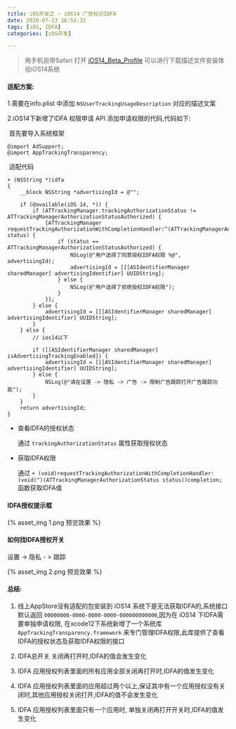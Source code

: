 ```yaml
---
title: iOS开发之 ~ iOS14 广告标识IDFA
date: 2020-07-23 16:53:32
tags: [iOS, IDFA]
categories: [iOS开发]

---
```


> 用手机自带Safari 打开 [iOS14_Beta_Profile](/download/iOS_14_DP_Beta_Profile.mobileconfig) 可以进行下载描述文件安装体验iOS14系统



#### 适配方案:

1.需要在info.plist 中添加 `NSUserTrackingUsageDescription` 对应的描述文案

2.iOS14下新增了IDFA 权限申请 API 添加申请权限的代码,代码如下:



​	首先要导入系统框架

```objc
@import AdSupport;
@import AppTrackingTransparency;
```

​	适配代码

```objc
+ (NSString *)idfa
{
    __block NSString *advertisingId = @"";

    if (@available(iOS 14, *)) {
        if (ATTrackingManager.trackingAuthorizationStatus != ATTrackingManagerAuthorizationStatusAuthorized) {
            [ATTrackingManager requestTrackingAuthorizationWithCompletionHandler:^(ATTrackingManagerAuthorizationStatus status) {
                if (status == ATTrackingManagerAuthorizationStatusAuthorized) {
                    NSLog(@"用户选择了同意授权IDFA权限 %@", advertisingId);
                    advertisingId = [[[ASIdentifierManager sharedManager] advertisingIdentifier] UUIDString];
                } else {
                    NSLog(@"用户选择了拒绝授权IDFA权限");
                }
            }];
        } else {
            advertisingId = [[[ASIdentifierManager sharedManager] advertisingIdentifier] UUIDString];
        }
    } else {
        // ios14以下

        if ([[ASIdentifierManager sharedManager] isAdvertisingTrackingEnabled]) {
            advertisingId = [[[ASIdentifierManager sharedManager] advertisingIdentifier] UUIDString];
        } else {
            NSLog(@"请在设置 -> 隐私 -> 广告 -> 限制广告跟踪打开广告跟踪功能");
        }
    }
    return advertisingId;
}
```

<!--more-->

- 查看IDFA的授权状态

   通过 `trackingAuthorizationStatus` 属性获取授权状态

- 获取IDFA权限

   通过 `+ (void)requestTrackingAuthorizationWithCompletionHandler:(void(^)(ATTrackingManagerAuthorizationStatus status))completion;` 函数获取IDFA值

#### IDFA授权提示框

{% asset_img 1.png 预览效果 %}



#### 如何找IDFA授权开关

设置 -> 隐私 - > 跟踪

{% asset_img 2.png 预览效果 %}



#### 总结:

1. 线上AppStore没有适配的包安装到 iOS14 系统下是无法获取IDFA的,系统接口默认返回 `00000000-0000-0000-0000-000000000000`,因为在 iOS14 下IDFA需要单独申请权限, 在xcode12下系统新增了一个系统库 `AppTrackingTransparency.framework` 来专门管理IDFA权限,此库提供了查看IDFA的授权状态及获取IDFA权限的接口

2. IDFA总开关 关闭再打开时,IDFA的值会发生变化
3. IDFA 应用授权列表里面的所有应用全部关闭再打开时,IDFA的值发生变化
4. IDFA 应用授权列表里面的应用超过两个以上,保证其中有一个应用授权没有关闭时,其他应用授权关闭打开,IDFA的值不会发生变化
5. IDFA 应用授权列表里面只有一个应用时, 单独关闭再打开开关时,IDFA的值发生变化

